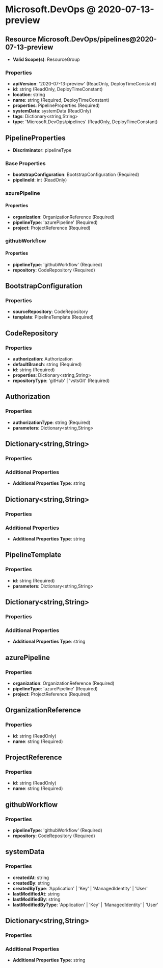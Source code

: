 # Microsoft.DevOps @ 2020-07-13-preview

## Resource Microsoft.DevOps/pipelines@2020-07-13-preview
* **Valid Scope(s)**: ResourceGroup
### Properties
* **apiVersion**: '2020-07-13-preview' (ReadOnly, DeployTimeConstant)
* **id**: string (ReadOnly, DeployTimeConstant)
* **location**: string
* **name**: string (Required, DeployTimeConstant)
* **properties**: PipelineProperties (Required)
* **systemData**: systemData (ReadOnly)
* **tags**: Dictionary<string,String>
* **type**: 'Microsoft.DevOps/pipelines' (ReadOnly, DeployTimeConstant)

## PipelineProperties
* **Discriminator**: pipelineType
### Base Properties
* **bootstrapConfiguration**: BootstrapConfiguration (Required)
* **pipelineId**: int (ReadOnly)
### azurePipeline
#### Properties
* **organization**: OrganizationReference (Required)
* **pipelineType**: 'azurePipeline' (Required)
* **project**: ProjectReference (Required)

### githubWorkflow
#### Properties
* **pipelineType**: 'githubWorkflow' (Required)
* **repository**: CodeRepository (Required)


## BootstrapConfiguration
### Properties
* **sourceRepository**: CodeRepository
* **template**: PipelineTemplate (Required)

## CodeRepository
### Properties
* **authorization**: Authorization
* **defaultBranch**: string (Required)
* **id**: string (Required)
* **properties**: Dictionary<string,String>
* **repositoryType**: 'gitHub' | 'vstsGit' (Required)

## Authorization
### Properties
* **authorizationType**: string (Required)
* **parameters**: Dictionary<string,String>

## Dictionary<string,String>
### Properties
### Additional Properties
* **Additional Properties Type**: string

## Dictionary<string,String>
### Properties
### Additional Properties
* **Additional Properties Type**: string

## PipelineTemplate
### Properties
* **id**: string (Required)
* **parameters**: Dictionary<string,String>

## Dictionary<string,String>
### Properties
### Additional Properties
* **Additional Properties Type**: string

## azurePipeline
### Properties
* **organization**: OrganizationReference (Required)
* **pipelineType**: 'azurePipeline' (Required)
* **project**: ProjectReference (Required)

## OrganizationReference
### Properties
* **id**: string (ReadOnly)
* **name**: string (Required)

## ProjectReference
### Properties
* **id**: string (ReadOnly)
* **name**: string (Required)

## githubWorkflow
### Properties
* **pipelineType**: 'githubWorkflow' (Required)
* **repository**: CodeRepository (Required)

## systemData
### Properties
* **createdAt**: string
* **createdBy**: string
* **createdByType**: 'Application' | 'Key' | 'ManagedIdentity' | 'User'
* **lastModifiedAt**: string
* **lastModifiedBy**: string
* **lastModifiedByType**: 'Application' | 'Key' | 'ManagedIdentity' | 'User'

## Dictionary<string,String>
### Properties
### Additional Properties
* **Additional Properties Type**: string

